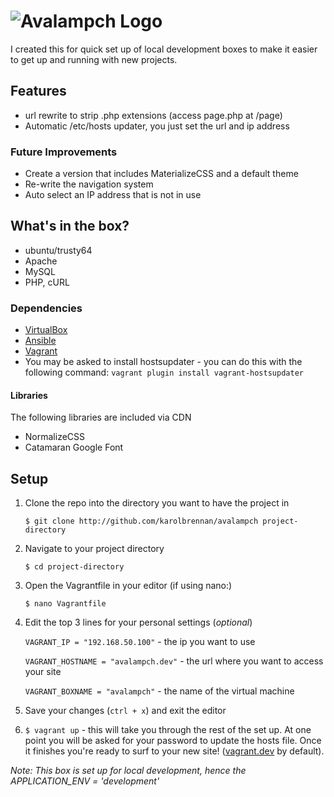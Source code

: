 # ![Avalampch Logo](https://raw.githubusercontent.com/karolbrennan/avalampch/master/assets/images/logo_300.png)
I created this for quick set up of local development boxes to make it easier to get up and running with new projects.

## Features
+ url rewrite to strip .php extensions (access page.php at /page)
+ Automatic /etc/hosts updater, you just set the url and ip address 

### Future Improvements
+ Create a version that includes MaterializeCSS and a default theme
+ Re-write the navigation system
+ Auto select an IP address that is not in use

## What's in the box?
+ ubuntu/trusty64
+ Apache
+ MySQL
+ PHP, cURL

### Dependencies
+ [VirtualBox](https://www.virtualbox.org/wiki/Downloads)
+ [Ansible](http://ansible.com)
+ [Vagrant](http://vagrantup.com)
+  You may be asked to install hostsupdater - you can do this with the following command:  `vagrant plugin install vagrant-hostsupdater`

#### Libraries
The following libraries are included via CDN

+ NormalizeCSS
+ Catamaran Google Font

## Setup
1. Clone the repo into the directory you want to have the project in 
   
   `$ git clone http://github.com/karolbrennan/avalampch project-directory`
2. Navigate to your project directory 

    `$ cd project-directory`
3. Open the Vagrantfile in your editor (if using nano:)
    
    `$ nano Vagrantfile`
4. Edit the top 3 lines for your personal settings (*optional*)
    
    `VAGRANT_IP = "192.168.50.100"` - the ip you want to use
    
    `VAGRANT_HOSTNAME = "avalampch.dev"` - the url where you want to access your site
    
    `VAGRANT_BOXNAME = "avalampch"` - the name of the virtual machine
    
5. Save your changes (`ctrl + x`) and exit the editor
6. `$ vagrant up` - this will take you through the rest of the set up. At one point you will be asked for your password to update the hosts file. Once it finishes you're ready to surf to your new site! ([vagrant.dev](http://vagrant.dev) by default).

*Note: This box is set up for local development, hence the APPLICATION_ENV = 'development'*
